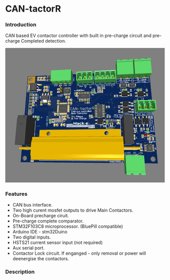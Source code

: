 # CAN-tactorR

### Introduction

CAN based EV contactor controller with built in pre-charge circuit and pre-charge Completed detection.

![CAN-tactor](https://github.com/mackelec/CAN-tactorR/blob/main/images/CAN-tactorR_3d_3.PNG)



### Features

 *  CAN bus interface.
 *  Two high curent mosfet outputs to drive Main Contactors.
 *  On-Board precharge ciruit.
 *  Pre-charge complete comparator. 
 *  STM32F103C8 microprocessor.  (BluePill compatible)
 *  Arduino IDE - stm32Duino
 *  Two digital inputs.
 *  HSTS21 current sensor input (not required)
 *  Aux serial port.
 *  Contactor Lock circuit.  If enganged - only removal or power will deenergise the contactors.
 
### Description


 
